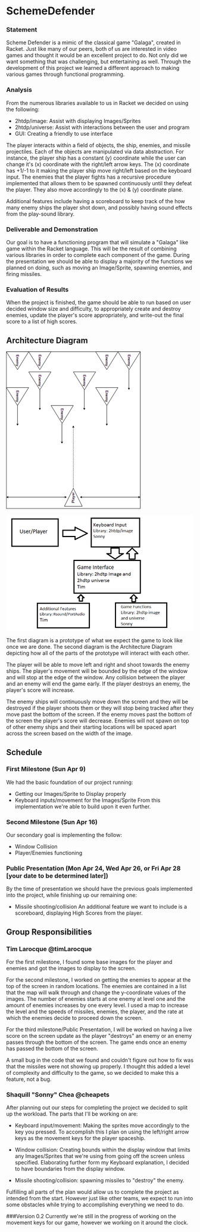 # SchemeDefender

### Statement
Scheme Defender is a mimic of the classical game "Galaga", created in Racket.
Just like many of our peers, both of us are interested in video games and thought
it would be an excellent project to do. Not only did we want something that was
challenging, but entertaining as well. Through the development of this project
we learned a different approach to making various games through functional
programming.

### Analysis
From the numerous libraries available to us in Racket we decided on using the following:
- 2htdp/image: Assist with displaying Images/Sprites
- 2htdp/universe: Assist with interactions between the user and program
- GUI: Creating a friendly to use interface

The player interacts within a field of objects, the ship, enemies, and
missile projectiles. Each of the objects are manipulated via data abstraction.
For instance, the player ship has a constant (y) coordinate while the user
can change it's (x) coordinate with the right/left arrow keys. The (x) coordinate
has +1/-1 to it making the player ship move right/left based on the keyboard
input. The enemies that the player fights has a recursive procedure
implemented that allows them to be spawned continuously until they defeat the
player. They also move accordingly to the (x) & (y) coordinate plane.

Additional features include having a scoreboard to keep track of the how many
enemy ships the player shot down, and possibly having sound effects from the
play-sound library.

### Deliverable and Demonstration
Our goal is to have a functioning program that will simulate a "Galaga" like
game within the Racket language. This will be the result of combining various
libraries in order to complete each component of the game. During the presentation
we should be able to display a majority of the functions we planned on doing,
such as moving an Image/Sprite, spawning enemies, and firing missiles.

### Evaluation of Results
When the project is finished, the game should be able to run based on user decided
window size and difficulty, to appropriately create and destroy enemies, update
the player's score appropriately, and write-out the final score to a list of high scores.

## Architecture Diagram
![prototype](/prototype.png?raw=true "prototype")

![architectureDiagram](/architectureDiagram.png?raw=true "architectureDiagram")

The first diagram is a prototype of what we expect the game to look like once we
are done. The second diagram is the Architecture Diagram depicting how all of the
parts of the prototype will interact with each other.

The player will be able to move left and right and shoot towards the enemy ships.
The player's movement will be bounded by the edge of the window and will stop at
the edge of the window. Any collision between the player and an enemy will end
the game early. If the player destroys an enemy, the player's score will increase.

The enemy ships will continuously move down the screen and they will be destroyed if
the player shoots them or they will stop being tracked after they move past the
bottom of the screen. If the enemy moves past the bottom of the screen the player's
score will decrease. Enemies will not spawn on top of other enemy ships and their
starting locations will be spaced apart across the screen based on the width of
the image.

## Schedule

### First Milestone (Sun Apr 9)
We had the basic foundation of our project running:
- Getting our Images/Sprite to Display properly
- Keyboard inputs/movement for the Images/Sprite
From this implementation we're able to build upon it even further.

### Second Milestone (Sun Apr 16)
Our secondary goal is implementing the follow:
- Window Collision
- Player/Enemies functioning

### Public Presentation (Mon Apr 24, Wed Apr 26, or Fri Apr 28 [your date to be determined later])
By the time of presentation we should have the previous goals implemented into
the project, while finishing up our remaining one:
- Missile shooting/collision
An additional feature we want to include is a scoreboard, displaying High Scores
from the player.

## Group Responsibilities

### Tim Larocque @timLarocque
For the first milestone, I found some base images for the player and
enemies and got the images to display to the screen.

For the second milestone, I worked on getting the enemies to appear at
the top of the screen in random locations. The enemies are contained in a list that
the map will walk through and change the y-coordinate values of the images. The
number of enemies starts at one enemy at level one and the amount of enemies
increases by one every level. I used a map to increase the level and the speeds
of missiles, enemies, the player, and the rate at which the enemies decide to
proceed down the screen.

For the third milestone/Public Presentation, I will be worked on having a live
score on the screen update as the player "destroys" an enemy or an enemy passes
through the bottom of the screen. The game ends once an enemy has passed the
bottom of the screen.

A small bug in the code that we found and couldn't figure out how to fix was
that the missiles were not showing up properly. I thought this added a level
of complexity and difficulty to the game, so we decided to make this a feature,
not a bug.

### Shaquill "Sonny" Chea @cheapets
After planning out our steps for completing the project we decided to split up
the workload. The parts that I'll be working on are:

- Keyboard input/movement: Making the sprites move accordingly to the key you
  pressed. To accomplish this I plan on using the left/right arrow keys as the
  movement keys for the player spaceship.

- Window collision: Creating bounds within the display window that limits any
  Images/Sprites that we're using from going off the screen unless specified.
  Elaborating further form my Keyboard explanation, I decided to have boundaries from the display window.

- Missile shooting/collision: spawning missiles to "destroy" the enemy.

Fulfilling all parts of the plan would allow us to complete the project as
intended from the start. However just like other teams, we expect to run into
some obstacles while trying to accomplishing everything we need to do.

###Version 0.2
Currently we're still in the progress of working on the movement keys for our game, however we working on it around the clock.

